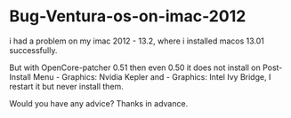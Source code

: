 # Bug-Ventura-os-on-imac-2012
i had a problem on my imac 2012 - 13.2, where i installed macos 13.01 successfully.

But with OpenCore-patcher 0.51 then even 0.50 it does not install on Post-Install Menu - Graphics: Nvidia Kepler and - Graphics: Intel Ivy Bridge, I restart it but never install them.

Would you have any advice? Thanks in advance.
